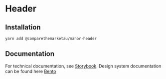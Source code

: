 # Header

## Installation

`yarn add @comparethemarketau/manor-header`

## Documentation

For technical documentation, see [Storybook](https://services.dev.comparethemarket.cloud/manor/?path=/docs/components-header--header).
Design system documentation can be found here [Bento](https://zeroheight.com/9942937b5/p/167462-page-header/b/97d6bd)
